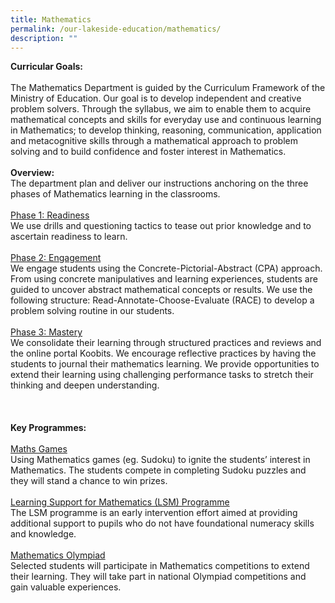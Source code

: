 ```yaml
---
title: Mathematics
permalink: /our-lakeside-education/mathematics/
description: ""
---
```




<b>Curricular Goals:</b><br><br>
The Mathematics Department is guided by the Curriculum Framework of the Ministry of Education. Our goal is to develop independent and creative problem solvers. Through the syllabus, we aim to enable them to acquire mathematical concepts and skills for everyday use and continuous learning in Mathematics; to develop thinking, reasoning, communication, application and metacognitive skills through a mathematical approach to problem solving and to build confidence and foster interest in Mathematics.<br><br>
<b>Overview:</b><br>
The department plan and deliver our instructions anchoring on the three phases of Mathematics learning in the classrooms.
<br><br>
<u>Phase 1: Readiness</u><br>
We use drills and questioning tactics to tease out prior knowledge and to ascertain readiness to learn.
<br><br>
<u>Phase 2: Engagement</u><br>
We engage students using the Concrete-Pictorial-Abstract (CPA) approach. From using concrete manipulatives and learning experiences, students are guided to uncover abstract mathematical concepts or results. We use the following structure: Read-Annotate-Choose-Evaluate (RACE) to develop a problem solving routine in our students.
<br><br>
<u>Phase 3: Mastery</u><br>
We consolidate their learning through structured practices and reviews and the online portal Koobits. We encourage reflective practices by having the students to journal their mathematics learning. We provide opportunities to extend their learning using challenging performance tasks to stretch their thinking and deepen understanding.<br><br>
<br><br>
<b>Key Programmes:</b>
<br><br>
<u>Maths Games</u><br>
Using Mathematics games (eg. Sudoku) to ignite the students’ interest in Mathematics. The students compete in completing Sudoku puzzles and they will stand a chance to win prizes.
<br><br>
<u>Learning Support for Mathematics (LSM) Programme</u><br>
The LSM programme is an early intervention effort aimed at providing additional support to pupils who do not have foundational numeracy skills and knowledge.
<br><br>
<u>Mathematics Olympiad</u><br>
Selected students will participate in Mathematics competitions to extend their learning. They will take part in national Olympiad competitions and gain valuable experiences.